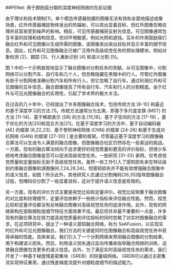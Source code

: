 ##PENet: 用于膀胱癌分期的深度神经网络的先前证据

由于理论和技术限制[1]，单个模态传感器拍摄的图像无法有效和全面地描述成像场景。红外传感器捕捉物体发出的热辐射，可以突出显着目标，但红外图像忽略纹理并且容易受到噪声的影响。相反，可见传感器捕获反射光信息。可见图像通常包含丰富的纹理和结构信息，但对环境敏感，例如光照和遮挡。互补的作用鼓励我们融合红外和可见图像以生成所需的图像，该图像突出突出目标并显示丰富的细节信息。因此，红外和可见图像融合已被广泛用作高级视觉任务的预处理模块，例如对象检测 [2]、跟踪 [3]、行人重新识别 [4] 和语义分割 [5]。

图 1 中的一个示例直观地显示了融合图像对分割任务的贡献。从可见图像中，分割网络可以分割汽车、自行车和几个人，但忽略隐藏在黑暗中的行人。尽管红外图像有助于分割网络准确分割汽车和所有行人，但它忽略了自行车。通过利用红外和可见图像的互补信息，融合图像提高了所有自行车、汽车和行人的分割精度。由于红外与可见光图像融合的实用性，引起了学术界的极大关注。

在过去的几十年中，已经提出了许多图像融合技术，包括传统方法 [8-10] 和最近的基于深度学习的方法 [1]。传统方法通常分为五类，即基于多尺度变换 (MST) 的方法 [11-14]、基于稀疏表示 (SR) 的方法 [15,16]、基于子空间的方法 [17-19] ，基于优化的方法[20]和混合方法[21]。在基于深度学习的方法中，基于自动编码器 (AE) 的框架 [6,22,23]、基于卷积神经网络 (CNN) 的框架 [24-26] 和基于生成对抗网络 (GAN) 的框架 [27-30] ] 是主要的框架。尽管最近基于深度学习的图像融合算法可以生成令人满意的融合图像，但图像融合社区仍然存在一些紧迫的挑战。一方面，现有的融合算法倾向于追求更好的视觉质量和更高的评价指标，但很少系统地考虑融合图像是否可以促进高级视觉任务。一些研究 [31-33] 表明，仅考虑视觉质量和定量指标无助于高级视觉任务。虽然一些工作引入了感知损失来在特征级别约束融合图像和源图像[6,7,24,28,34]，但感知损失并不能有效增强融合图像中的语义信息，如图 1 所示此外，其他研究人员通过分割掩码[26,35]指导图像融合过程，但掩码仅分割了一些显着目标，这对于提升语义信息是有限的。

另一方面，现有的评价方式主要是视觉比较和定量评价。视觉比较侧重于融合图像的对比度和纹理细节，定量评估依赖于一些统计指标来评估融合性能。然而，视觉比较和定量评估都没有反映融合图像对高级视觉任务的促进作用。此外，现有的网络架构在提取细粒度细节特征方面效果不佳。最后但并非最不重要的一点是，许多现有的融合算法在努力提高视觉质量和评估指标的同时忽略了对实时图像融合的需求。在这项研究中，提出了一种语义感知融合网络，称为 SeAFusion，以实现实时红外和可见光图像融合。我们方法的关键是同时在图像融合和高级视觉任务中获得卓越的性能。具体来说，我们引入了一个分割网络来预测融合图像的分割结果，用于构建语义损失。然后，利用语义损失通过反向传播来指导融合网络的训练，迫使融合图像包含更多的语义信息。此外，为了满足实时高级视觉任务的需求，我们开发了一种基于梯度残差密集块（GRDB）的轻量级网络。 GRDB可以通过主密集流实现特征重用，通过残差梯度流提升对细粒度细节的描述能力。
